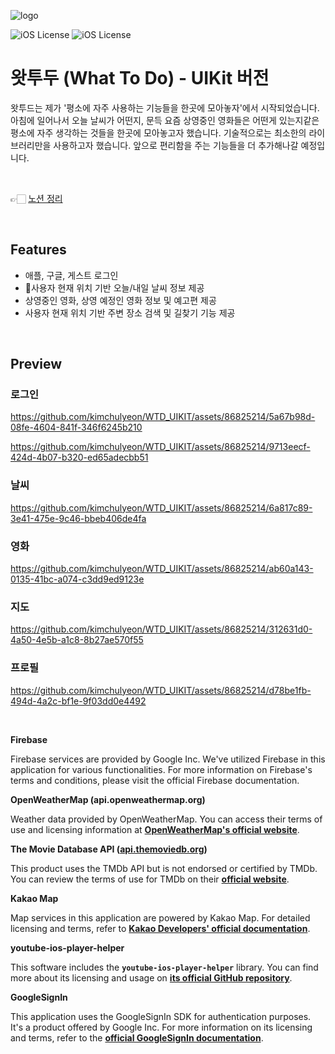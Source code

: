 
![logo](https://github.com/kimchulyeon/RxSwift_MVVM/assets/86825214/579585b2-6968-41de-9fad-1534d70bbf81)




![iOS License](https://img.shields.io/badge/platform-IPhone-orange?style=for-the-badge&logo=swift) 
![iOS License](https://img.shields.io/badge/version-14.2-blue?style=for-the-badge&logo=ios)


# 왓투두 (What To Do) - UIKit 버전

왓투드는 제가 '평소에 자주 사용하는 기능들을 한곳에 모아놓자'에서 시작되었습니다. 아침에 일어나서 오늘 날씨가 어떤지, 문득 요즘 상영중인 영화들은 어떤게 있는지같은 평소에 자주 생각하는 것들을 한곳에 모아놓고자 했습니다.
기술적으로는 최소한의 라이브러리만을 사용하고자 했습니다. 앞으로 편리함을 주는 기능들을 더 추가해나갈 예정입니다.

<br />

👉🏻 [노션 정리](https://carbonated-stoplight-4f5.notion.site/792d244d1f964b6eab1468f48ebb086c?v=e0ac0dcf10cb4ef49cafd65ccd94434b&pvs=4)

<br />

## Features

- 애플, 구글, 게스트 로그인
- 사용자 현재 위치 기반 오늘/내일 날씨 정보 제공
- 상영중인 영화, 상영 예정인 영화 정보 및 예고편 제공
- 사용자 현재 위치 기반 주변 장소 검색 및 길찾기 기능 제공

<br />

## Preview

### 로그인

https://github.com/kimchulyeon/WTD_UIKIT/assets/86825214/5a67b98d-08fe-4604-841f-346f6245b210

https://github.com/kimchulyeon/WTD_UIKIT/assets/86825214/9713eecf-424d-4b07-b320-ed65adecbb51

### 날씨

https://github.com/kimchulyeon/WTD_UIKIT/assets/86825214/6a817c89-3e41-475e-9c46-bbeb406de4fa

### 영화

https://github.com/kimchulyeon/WTD_UIKIT/assets/86825214/ab60a143-0135-41bc-a074-c3dd9ed9123e

### 지도

https://github.com/kimchulyeon/WTD_UIKIT/assets/86825214/312631d0-4a50-4e5b-a1c8-8b27ae570f55

### 프로필

https://github.com/kimchulyeon/WTD_UIKIT/assets/86825214/d78be1fb-494d-4a2c-bf1e-9f03dd0e4492

<br />

**Firebase**

Firebase services are provided by Google Inc. We've utilized Firebase in this application for various functionalities. For more information on Firebase's terms and conditions, please visit the official Firebase documentation.

**OpenWeatherMap (api.openweathermap.org)**

Weather data provided by OpenWeatherMap. You can access their terms of use and licensing information at **[OpenWeatherMap's official website](https://openweathermap.org/)**.

**The Movie Database API ([api.themoviedb.org](https://api.themoviedb.org/))**

This product uses the TMDb API but is not endorsed or certified by TMDb. You can review the terms of use for TMDb on their **[official website](https://www.themoviedb.org/documentation/api/terms-of-use)**.

**Kakao Map**

Map services in this application are powered by Kakao Map. For detailed licensing and terms, refer to **[Kakao Developers' official documentation](https://developers.kakao.com/)**.

**youtube-ios-player-helper**

This software includes the **`youtube-ios-player-helper`** library. You can find more about its licensing and usage on **[its official GitHub repository](https://github.com/youtube/youtube-ios-player-helper)**.

**GoogleSignIn**

This application uses the GoogleSignIn SDK for authentication purposes. It's a product offered by Google Inc. For more information on its licensing and terms, refer to the **[official GoogleSignIn documentation](https://developers.google.com/identity)**.
